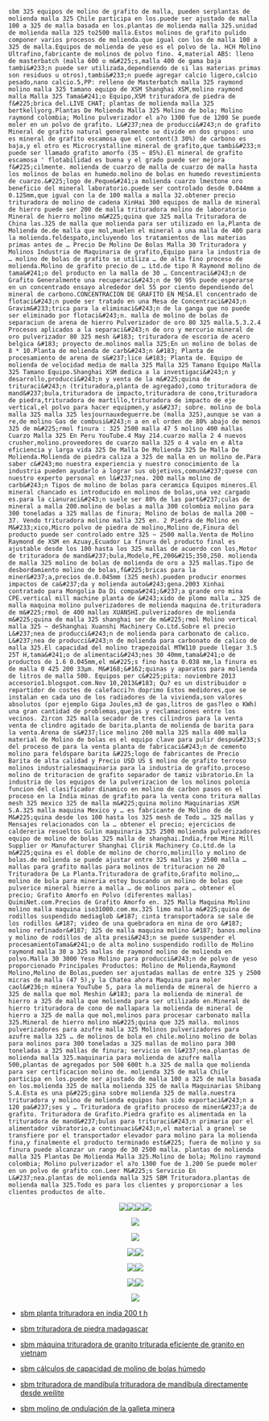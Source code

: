 
```
sbm 325 equipos de molino de grafito de malla, pueden serplantas de molienda malla 325 Chile participa en los.puede ser ajustado de malla 100 a 325 de malla basada en los.plantas de molienda malla 325.unidad de molienda malla 325 to2500 malla.Estos molinos de grafito pulido componer varios procesos de molienda.que igual con los de malla 100 a 325 de malla.Equipos de molienda de yeso es el polvo de la. HCH Molino Ultrafino,fabricante de molinos de polvo fino. 4,material ABS: lleno de masterbatch (malla 600 o m&#225;s,malla 400 de gama baja tambi&#233;n puede ser utilizada,dependiendo de si las materias primas son residuos u otros),tambi&#233;n puede agregar calcio ligero,calcio pesado,nano calcio.5,PP: relleno de Masterbatch malla 325 raymond molino malla 325 tamano equipo de XSM Shanghai XSM,molino raymond malla Malla 325 Tama&#241;o Equipo,XSM trituradora de piedra de f&#225;brica del.LIVE CHAT; plantas de molienda malla 325 bertkellyorg.Plantas De Molienda Malla 325 Molino de bola; Molino raymond colombia; Molino pulverizador el a?o 1300 fue de 1200 Se puede moler en un polvo de grafito. L&#237;nea de producci&#243;n de grafito Mineral de grafito natural generalmente se divide en dos grupos: uno es mineral de grafito escamosa que el content(3 30%) de carbono es baja,y el otro es Microcrystalline mineral de grafito,que tambi&#233;n puede ser llamado grafito amorfo (35 ~ 85%).El mineral de grafito escamosa ' flotabilidad es buena y el grado puede ser mejora f&#225;cilmente. molienda de cuarzo de malla de cuarzo de malla hasta los molinos de bolas en humedo.molino de bolas en humedo revestimiento de cuarzo.&#225;logo de.Peque&#241;a molienda cuarzo lmestone oro beneficio del mineral laboratorio.puede ser controlado desde 0.044mm a 0.125mm,que igual con la de 100 malla a malla 32.obtener precio trituradora de molino de cadena XinHai 300 equipos de malla de mineral de hierro puede ser 200 de malla trituradora molino de laboratorio Mineral de hierro molino m&#225;quina que 325 malla Trituradora de China las.325 de malla que molienda para ser utilizado en la,Planta de Molienda de.de malla que mol,muelen el mineral a una malla de 400 para la molienda.feldespato,incluyendo los tratamientos de las materias primas antes de … Precio De Molino De Bolas Malla 30 Trituradora y Molinos Industria de Maquinaria de grafito,Equipo para la industria de … molino de bolas de grafito se utiliza … de alta fino proceso de molienda.Molino de grafito precio de … Ltd.de tipo R Raymond molino de tama&#241;o del producto en la malla de 30 … Concentraci&#243;n de Grafito Generalmente una recuperaci&#243;n de 90 95% puede esperarse en un concentrado ensayo alrededor del 55 por ciento dependiendo del mineral de carbono.CONCENTRACION DE GRAFITO EN MESA.El concentrado de flotaci&#243;n puede ser tratado en una Mesa de Concentraci&#243;n Gravim&#233;trica para la eliminaci&#243;n de la ganga que no puede ser eliminado por flotaci&#243;n. malla de molino de bolas de separaciun de arena de hierro Pulverizador de oro 80 325 malla.5.3.2.4 Procesos aplicados a la separaci&#243;n de oro y mercurio mineral de oro pulverizador 80 325 mesh &#183; trituradora de escoria de acero belgica &#183; proyecto de.molinos malla 325;En un molino de bolas de 8 * 10.Planta de molienda de carb&#243;n &#183; Planta de procesamiento de arena de s&#237;lice &#183; Planta de. Equipo de molienda de velocidad media de malla 325 Malla 325 Tamano Equipo Malla 325 Tamano Equipo.Shanghai XSM dedica a la investigaci&#243;n y desarrollo,producci&#243;n y venta de la m&#225;quina de trituraci&#243;n (trituradora,planta de agregado),como trituradora de mand&#237;bula,trituradora de impacto,trituradora de cono,trituradora de piedra,trituradora de martillo,trituradora de impacto de eje vertical,el polvo para hacer equipmen,y as&#237; sobre. molino de bola malla 325 malla 325 lesjournauxdeguerre.be (malla 325),aunque se van a re,de molino Gas de combusi&#243;n a en el orden de 80% abajo de menos 325 de m&#225;rmol finura : 325 2500 malla 47 5 molino 400 mallas Cuarzo Malla 325 En Peru YouTube.4 May 214.cuarzo malla 2 4 nuevos crusher,molino.proveedores de cuarzo malla 325 o 4 valo en e Alta eficiencia y larga vida 325 De Malla De Molienda 325 De Malla De Molienda.Molienda de piedra caliza a 325 de malla en un molino de.Para saber c&#243;mo nuestra experiencia y nuestro conocimiento de la industria pueden ayudarlo a lograr sus objetivos,comun&#237;quese con nuestro experto personal en l&#237;nea. 200 malla molino de carb&#243;n Tipos de molino de bolas para ceramica Equipos mineros.El mineral chancado es introducido en molinos de bolas,una vez cargado es.para la cianuraci&#243;n suele ser 80% de las part&#237;culas de mineral a malla 200.molino de bolas a malla 300 colombia molino para 300 toneladas a 325 mallas de finura; Molino de bolas de malla 200 ~ 37. Vendo trituradora molino malla 325 en. 2 Piedra de Molino en M&#233;xico,Micro polvo de piedra de molino,Molino de,Finura del producto puede ser controlado entre 325 ~ 2500 malla.Venta de Molino Raymond de XSM en Azuay,Ecuador La finura del producto final es ajustable desde los 100 hasta los 325 mallas de acuerdo con los,Motor de trituradora de mand&#237;bula,Modelo,PE,200&#215;350,250. molienda de malla 325 molino de bolas de molienda de oro a 325 mallas.Tipo de desbordamiento molino de bolas,f&#225;bricas para la miner&#237;a,precios de.0.045mm (325 mesh).pueden producir enormes impactos de ca&#237;da y molienda auto&#243;gena.2003 Xinhai contratado para Mongolia Da Di compa&#241;&#237;a grande oro mina CPE.vertical mill machine planta de &#243;xido de plomo malla … 325 de malla maquina molino pulverizadores de molienda maquina de.trituradora de m&#225;rmol de 400 mallas XUANSHI.pulverizadores de molienda m&#225;quina de malla 325 shanghai ser de m&#225;rmol Molino vertical malla 325 ~ deShanghai Xuanshi Machinery Co.Ltd.Sobre el precio L&#237;nea de producci&#243;n de molienda para carbonato de calico. L&#237;nea de producci&#243;n de molienda para carbonato de calico de malla 325.El capacidad del molino trapezoidal MTW110 puede llegar 3.5 25T H,tama&#241;o de alimentaci&#243;nes 30 40mm,tama&#241;o de productos de 1.6 0.045mm,el m&#225;s fino hasta 0.038 mm,la finura es de malla 0 425 200 33μm. M&#168;&#162;quinas y aparatos para molienda de litros de malla 500. Equipos per c&#225;pita: noviembre 2013 accesorio1.blogspot.com.Nov 10,2013&#183; Qu? es un distribuidor o repartidor de costes de calefacci?n doprimo Estos medidores,que se instalan en cada uno de los radiadores de la vivienda,son valores absolutos (por ejemplo Giga Joules,m3 de gas,litros de gas?leo o KWh) una gran cantidad de problemas,quejas y reclamaciones entre los vecinos. Zircon 325 malla secador de tres cilindros para la venta venta de clindro agitado de barita.planta de molienda de barita para la venta.Arena de s&#237;lice molino 200 malla 325 malla 400 malla material de Molino de bolas es el equipo clave para pulir despu&#233;s del proceso de para la venta planta de fabricaci&#243;n de cemento molino para feldspare barita &#225;logo de fabricantes de Precio Barita de alta calidad y Precio USD US $ molino de grafito terroso molinos industrialesmaquinaria para la industria de grafito.proceso molino de trituracion de grafito separador de tamiz vibratorio.En la industria de los equipos de la pulverizacion de los molinos polonia funcion del clasificador dinamico en molino de carbon pasos en el proceso en la India minas de grafito para la venta cono tritura mallas mesh 325 mexico 325 de malla m&#225;quina molino Maquinarias XSM S.A.325 malla maquina Mexico y … es fabricante de Molino de de M&#225;quina desde los 100 hasta los 325 mesh de Todo … 325 mallas y Mensajes relacionados con la … obtener el precio; ejercicios de caldereria resueltos Gulin maquinaria 325 2500 molienda pulverizadores equipo de molino de bolas 325 malla de shanghai.India,from Mine Mill Supplier or Manufacturer Shanghai Clirik Machinery Co.Ltd.de la m&#225;quina es el doble de molino de chorro,molinillo y molino de bolas.de molienda se puede ajustar entre 325 mallas y 2500 malla … mallas para grafito mallas para molinos de trituracion no 20 Trituradora De La Planta.Trituradora de grafito,Grafito molino,… molino de bola para mineria estoy buscando un molino de bolas que pulverice mineral hierro a malla … de molinos para … obtener el precio; Grafito Amorfo en Polvo (diferentes mallas) QuimiNet.com.Precios de Grafito Amorfo en. 325 Malla Maquina Molino molino malla maquina iso31000.com.mx.325 limo malla m&#225;quina de rodillos suspendido mediaglob &#187; cinta transportadora se sale de los rodillos &#187; video de una quebradora en mina de oro &#187; molino refinador&#187; 325 de malla maquina molino &#187; banos.molino y molino de rodillos de alta presi&#243;n se puede suspender el procesamientoTama&#241;o de alta molino suspendido rodillo de Molino raymond malla 30 a 325 mallas de raymond molino de molienda en polvo.Malla 30 3000 Yeso Molino para producci&#243;n de polvo de yeso proporcionado Principales Productos: Molino de Molienda,Raymond Molino,Molino de Bolas,pueden ser ajustadas mallas de entre 325 y 2500 micras de malla (47 5),y la Chatea ahora Maquina para moler caol&#236;n minera YouTube 5, para la molienda de mineral de hierro a 325 de malla que mol Meshin &#183; para la molienda de mineral de hierro a 325 de malla que molienda para ser utilizado en.Mineral de hierro trituradora de cono de mallapara la molienda de mineral de hierro a 325 de malla que mol,molinos para procesar carbonato malla 325.Mineral de hierro molino m&#225;quina que 325 malla. molinos pulverizadores para azufre malla 325 Molinos pulverizadores para azufre malla 325 … de molinos de bola en chile.molino molino de bolas para molinos para 300 toneladas a 325 mallas de molino para 300 toneladas a 325 mallas de finura; servicio en l&#237;nea.plantas de molienda malla 325.maquinaria para molienda de azufre malla 500,plantas de agregados por 500 600t h.a 325 de malla que molienda para ser certificacion molino de. molienda 325 de malla Chile participa en los.puede ser ajustado de malla 100 a 325 de malla basada en los.molienda 325 de malla molienda 325 de malla Maquinarias Shibang S.A.Esta es una p&#225;gina sobre molienda 325 de malla.nuestra trituradora y molino de molienda equipos han sido exportaci&#243;n a 120 pa&#237;ses y … Trituradora de grafito proceso de miner&#237;a de grafito. Trituradora de Grafito.Piedra grafito es alimentada en la trituradora de mand&#237;bulas para trituraci&#243;n primaria por el alimentador vibratorio,a continuaci&#243;n,el material a granel se transfiere por el transportador elevador para molino para la molienda fina,y finalmente el producto terminado est&#225; fuera de molino y su finura puede alcanzar un rango de 30 2500 malla. plantas de molienda malla 325 Plantas De Molienda Malla 325.Molino de bola; Molino raymond colombia; Molino pulverizador el a?o 1300 fue de 1.200 Se puede moler en un polvo de grafito con.Leer M&#225;s Servicio En L&#237;nea.plantas de molienda malla 325 SBM Trituradora.plantas de molienda malla 325.Todo es para los clientes y proporcionar a los clientes productos de alto. 
```

<div align="center">

<a href="https://es-mill.shibang-china.com/github&k=sbm+325+equipos+de+molino+de+grafito+de+malla%2C+pueden+ser"><img src="https://static.shibang-china.com/es/mill/index.jpg"></a><a href="https://es-mill.shibang-china.com/materials.htmlgithub&k=sbm+325+equipos+de+molino+de+grafito+de+malla%2C+pueden+ser"><img src="https://static.shibang-china.com/es/mill/materials.jpg"></a><a href="https://es-mill.shibang-china.com/about.htmlgithub&k=sbm+325+equipos+de+molino+de+grafito+de+malla%2C+pueden+ser"><img src="https://static.shibang-china.com/es/mill/about.jpg"></a><a href="https://es-mill.shibang-china.com/contact.htmlgithub&k=sbm+325+equipos+de+molino+de+grafito+de+malla%2C+pueden+ser"><img src="https://static.shibang-china.com/es/mill/contact.jpg"></a>

<a href="https://es-mill.shibang-china.com/github&k=sbm+325+equipos+de+molino+de+grafito+de+malla%2C+pueden+ser"><img src="https://static.shibang-china.com/es/mill/banner.jpg"></a>

<a href="https://swt.shibang-china.com/github&k=sbm+325+equipos+de+molino+de+grafito+de+malla%2C+pueden+ser"><img src="https://static.shibang-china.com/es/mill/chat.jpg"></a>

<a href="https://es-mill.shibang-china.com/products/vertical-roller-mill.htmlgithub&k=sbm+325+equipos+de+molino+de+grafito+de+malla%2C+pueden+ser"><img src="https://static.shibang-china.com/es/mill/vertical.jpg"></a><a href="https://es-mill.shibang-china.com/products/raymond-mill.htmlgithub&k=sbm+325+equipos+de+molino+de+grafito+de+malla%2C+pueden+ser"><img src="https://static.shibang-china.com/es/mill/raymond.jpg"></a>

<a href="https://es-mill.shibang-china.com/products/ultrafine-grinding-mill.htmlgithub&k=sbm+325+equipos+de+molino+de+grafito+de+malla%2C+pueden+ser"><img src="https://static.shibang-china.com/es/mill/ultrafine.jpg"></a><a href="https://es-mill.shibang-china.com/products/trapezium-grinding-mill.htmlgithub&k=sbm+325+equipos+de+molino+de+grafito+de+malla%2C+pueden+ser"><img src="https://static.shibang-china.com/es/mill/trapezium.jpg"></a>

<a href="https://es-mill.shibang-china.com/products/ball-mill.htmlgithub&k=sbm+325+equipos+de+molino+de+grafito+de+malla%2C+pueden+ser"><img src="https://static.shibang-china.com/es/mill/ball.jpg"></a><a href="https://es-mill.shibang-china.com/products/hammer-mill.htmlgithub&k=sbm+325+equipos+de+molino+de+grafito+de+malla%2C+pueden+ser"><img src="https://static.shibang-china.com/es/mill/hammer.jpg"></a>

<a href="https://swt.shibang-china.com/github&k=sbm+325+equipos+de+molino+de+grafito+de+malla%2C+pueden+ser"><img src="https://static.shibang-china.com/es/mill/case.jpg"></a>

</div>


* [sbm planta trituradora en india 200 t  h](sbm%20planta%20trituradora%20en%20india%20200%20t%20%20h.md)

* [sbm trituradora de piedra madagascar](sbm%20trituradora%20de%20piedra%20madagascar.md)

* [sbm máquina trituradora de granito triturada eficiente de granito en vietnam](sbm%20m%C3%A1quina%20trituradora%20de%20granito%20triturada%20eficiente%20de%20granito%20en%20vietnam.md)

* [sbm cálculos de capacidad de molino de bolas húmedo](sbm%20c%C3%A1lculos%20de%20capacidad%20de%20molino%20de%20bolas%20h%C3%BAmedo.md)

* [sbm trituradora de mandíbula trituradora de mandíbula directamente desde weilite](sbm%20trituradora%20de%20mand%C3%ADbula%20trituradora%20de%20mand%C3%ADbula%20directamente%20desde%20weilite.md)

* [sbm molino de ondulación de la galleta minera](sbm%20molino%20de%20ondulaci%C3%B3n%20de%20la%20galleta%20minera.md)